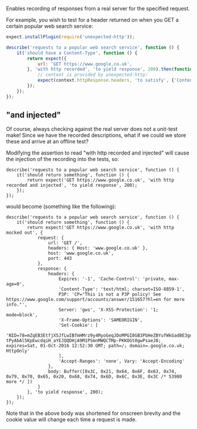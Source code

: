 Enables recording of responses from a real server for the specified request.

For example, you wish to test for a header returned on when you GET a certain
popular web search service:

```js
expect.installPlugin(require('unexpected-http'));

describe('requests to a popular web search service', function () {
    it('should have a Content-Type', function () {
        return expect({
            url: 'GET https://www.google.co.uk',
        }, 'with http recorded', 'to yield response', 200).then(function (context) {
            // context is provided by unexpected-http:
            expect(context.httpResponse.headers, 'to satisfy', {'Content-Type': /html/});
        });
    });
});
```

"and injected"
--------------

Of course, always checking against the real server does not a unit-test make!
Since we have the recorded descriptions, what if we could we store these and
arrive at an offline test?

Modifying the assertion to read "with http recorded and injected" will cause
the injection of the recording into the tests, so:

```js#evaluate:false
describe('requests to a popular web search service', function () {
    it('should return something', function () {
        return expect('GET https://www.google.co.uk', 'with http recorded and injected', 'to yield response', 200);
    });
});
```

would become (something like the following):

```js#evaluate:false
describe('requests to a popular web search service', function () {
    it('should return something', function () {
        return expect('GET https://www.google.co.uk', 'with http mocked out', {
            request: {
                url: 'GET /',
                headers: { Host: 'www.google.co.uk' },
                host: 'www.google.co.uk',
                port: 443
            },
            response: {
                headers: {
                    Expires: '-1', 'Cache-Control': 'private, max-age=0',
                    'Content-Type': 'text/html; charset=ISO-8859-1',
                    P3P: 'CP="This is not a P3P policy! See https://www.google.com/support/accounts/answer/151657?hl=en for more info."',
                    Server: 'gws', 'X-XSS-Protection': '1; mode=block',
                    'X-Frame-Options': 'SAMEORIGIN',
                    'Set-Cookie': [
                        'NID=78=mZqEB3EtfjX5JfLwIBfmHMrz9y4MyoGeqJDoMPGI8GB3PbHeZBYufWkGadBE3gnNKsWhW-tPyAbAl5KpEwcdqiH_aYEJQQDHjA9M1PSmnMWQCTMp-PKKOGt0gwPsaeJ8; expires=Sat, 01-Oct-2016 12:52:30 GMT; path=/; domain=.google.co.uk; HttpOnly'
                    ],
                    'Accept-Ranges': 'none', Vary: 'Accept-Encoding'
                },
                body: Buffer([0x3C, 0x21, 0x64, 0x6F, 0x63, 0x74, 0x79, 0x70, 0x65, 0x20, 0x68, 0x74, 0x6D, 0x6C, 0x3E, 0x3C /* 53980 more */ ])
            }
        }, 'to yield response', 200);
    });
});
```

Note that in the above body was shortened for onscreen brevity and the cookie
value will change each time a request is made.
